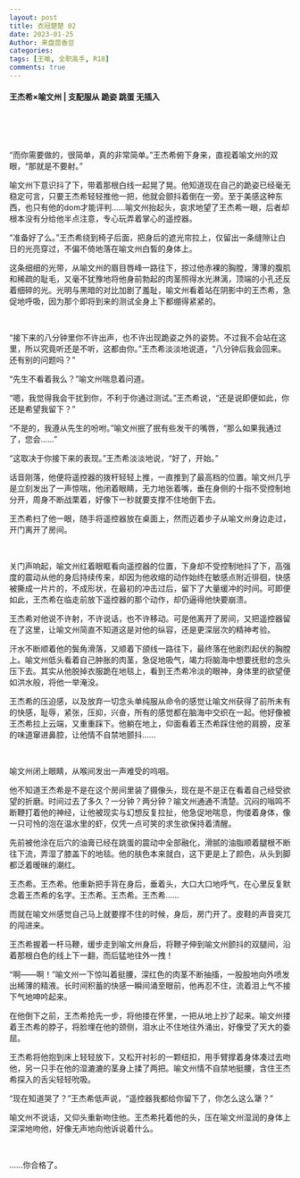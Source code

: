 ```yaml
---
layout: post
title: 衣冠楚楚 02
date: 2023-01-25
Author: 来盘茴香豆
categories: 
tags: [王喻, 全职高手, R18]
comments: true
---
```





#### 王杰希×喻文州 | 支配服从 跪姿 跳蛋 无插入

<br/><br/><br/>


“而你需要做的，很简单，真的非常简单。”王杰希俯下身来，直视着喻文州的双眼，“那就是不要射。”

喻文州下意识抖了下，带着那根白线一起晃了晃。他知道现在自己的跪姿已经毫无稳定可言，只要王杰希轻轻推他一把，他就会颤抖着倒在一旁。至于美感这种东西，也只有他的dom才能评判……喻文州抬起头，哀求地望了王杰希一眼，后者却根本没有分给他半点注意，专心玩弄着掌心的遥控器。

“准备好了么。”王杰希绕到椅子后面，把身后的遮光帘拉上，仅留出一条缝隙让白日的光亮穿过，不偏不倚地落在喻文州白皙的身体上。

这条细细的光带，从喻文州的眉目唇峰一路往下，掠过他赤裸的胸膛，薄薄的腹肌和稀疏的耻毛，又毫不犹豫地将他身前勃起的肉茎照得水光淋漓，顶端的小孔还反着细碎的光。光明与黑暗的对比加剧了羞耻，喻文州看着站在阴影中的王杰希，急促地呼吸，因为那个即将到来的测试全身上下都绷得紧紧的。

<br/>

“接下来的八分钟里你不许出声，也不许出现跪姿之外的姿势。不过我不会站在这里，所以究竟听还是不听，这都由你。”王杰希淡淡地说道，“八分钟后我会回来。还有别的问题吗？”

“先生不看着我么？”喻文州喘息着问道。

“嗯，我觉得我会干扰到你，不利于你通过测试。”王杰希说，“还是说即便如此，你还是希望我留下？”

“不是的，我遵从先生的吩咐。”喻文州抿了抿有些发干的嘴唇，“那么如果我通过了，您会……”

“这取决于你接下来的表现。”王杰希淡淡地说，“好了，开始。”

话音刚落，他便将遥控器的拨杆轻轻上推，一直推到了最高档的位置。喻文州几乎是立刻发出了一声惊喘，他闭着眼睛，无力地张着嘴，垂在身侧的十指不受控制地分开，周身不断战栗着，好像下一秒就要支撑不住地倒下去。

王杰希扫了他一眼，随手将遥控器放在桌面上，然而迈着步子从喻文州身边走过，开门离开了房间。

<br/>

关门声响起，喻文州红着眼眶看向遥控器的位置，下身却不受控制地抖了下，高强度的震动从他的身后持续传来，却因为他收缩的动作始终在敏感点附近徘徊，快感被撕成一片片的，不成形状，在最初的冲击过后，留下了大量缓冲的时间。可即便如此，王杰希在临走前放下遥控器的那个动作，却仍逼得他快要崩溃。

王杰希对他说不许射，不许说话，也不许移动。可是他离开了房间，又把遥控器留在了这里，让喻文州简直不知道这是对他的纵容，还是更深层次的精神考验。

汗水不断顺着他的鬓角滑落，又顺着下颌线一路往下，最终落在他剧烈起伏的胸膛上。喻文州低头看着自己肿胀的肉茎，急促地吸气，竭力将脑海中想要抚慰的念头压下去。其实从他脱掉衣服跪在地毯上，看到王杰希冷淡的眼神，身体里的欲望便如洪水般，将他一举淹没。

王杰希的压迫感，以及放弃一切念头单纯服从命令的感觉让喻文州获得了前所未有的快感，耻辱，紧张，压抑，兴奋，所有的感觉都在脑海中交织在一起。他好像被王杰希拉上云端，又重重踩下。他躺在地上，仰面看着王杰希踩住他的肩膀，皮革的味道窜进鼻腔，让他情不自禁地颤抖……

<br/>

喻文州闭上眼睛，从喉间发出一声难受的呜咽。

他不知道王杰希是不是在这个房间里装了摄像头，现在是不是正在看着自己经受欲望的折磨。时间过去了多久？一分钟？两分钟？喻文州通通不清楚。沉闷的嗡鸣不断鞭打着他的神经，让他被现实与幻想反复拉扯，他急促地喘息，佝偻着身体，像一只可怜的泡在温水里的虾，仅凭一点可笑的求生欲保持着清醒。

先前被他涂在后穴的油膏已经在跳蛋的震动中全部融化，滑腻的油脂顺着腿根不断往下流，弄湿了膝盖下的地毯。他的肤色本来就白，这下更是上了颜色，从头到脚都泛着暧昧的潮红。

王杰希。王杰希。他重新把手背在身后，垂着头，大口大口地呼气，在心里反复默念着王杰希的名字。王杰希。王杰希。王杰希……

而就在喻文州感觉自己马上就要撑不住的时候，身后，房门开了。皮鞋的声音突兀的闯进来。

王杰希握着一杆马鞭，缓步走到喻文州身后，将鞭子伸到喻文州颤抖的双腿间，沿着那根白色的线上下一翻，而后猛地往外一拽！

“啊——啊！”喻文州一下惊叫着挺腰，深红色的肉茎不断抽搐，一股股地向外喷发出稀薄的精液。长时间积蓄的快感一瞬间涌至眼前，他再忍不住，流着泪上气不接下气地呻吟起来。

在他倒下之前，王杰希抢先一步，将他搂在怀里，一把从地上抄了起来。喻文州搂着王杰希的脖子，将脸埋在他的颈侧，泪水止不住地往外涌出，好像受了天大的委屈。

王杰希将他抱到床上轻轻放下，又松开衬衫的一颗纽扣，用手臂撑着身体凑过去吻他，另一只手在他的湿漉漉的茎身上揉了两把。喻文州情不自禁地挺腰，含住王杰希探入的舌尖轻轻吮吸。

“现在知道哭了？”王杰希低声说，“遥控器我都给你留下了，你怎么这么犟？”

喻文州不说话，又仰头重新吻住他。王杰希托着他的头，压在喻文州湿润的身体上深深地吻他，好像无声地向他诉说着什么。

<br/>

……你合格了。

<br/><br/><br/>

